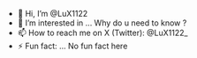 - 👋 Hi, I’m @LuX1122
- 👀 I’m interested in ... Why do u need to know ?
- 📫 How to reach me on X (Twitter): @LuX1122_
- ⚡ Fun fact: ... No fun fact here

<!---
LuX1122
--->
